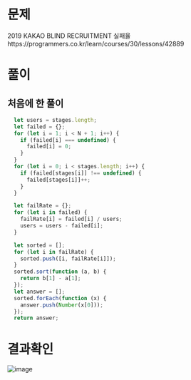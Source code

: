 <h1>문제</h1>
2019 KAKAO BLIND RECRUITMENT 실패율<br />
https://programmers.co.kr/learn/courses/30/lessons/42889

<h1>풀이</h1>
<h2>처음에 한 풀이</h2>

```jsx
  let users = stages.length;
  let failed = {};
  for (let i = 1; i < N + 1; i++) {
    if (failed[i] === undefined) {
      failed[i] = 0;
    }
  }
  for (let i = 0; i < stages.length; i++) {
    if (failed[stages[i]] !== undefined) {
      failed[stages[i]]++;
    }
  }

  let failRate = {};
  for (let i in failed) {
    failRate[i] = failed[i] / users;
    users = users - failed[i];
  }

  let sorted = [];
  for (let i in failRate) {
    sorted.push([i, failRate[i]]);
  }
  sorted.sort(function (a, b) {
    return b[1] - a[1];
  });
  let answer = [];
  sorted.forEach(function (x) {
    answer.push(Number(x[0]));
  });
  return answer;
```

<h1>결과확인</h1>

![image](https://user-images.githubusercontent.com/80687334/122636841-4fa35a00-d126-11eb-9532-f1d1aae7796d.png)

